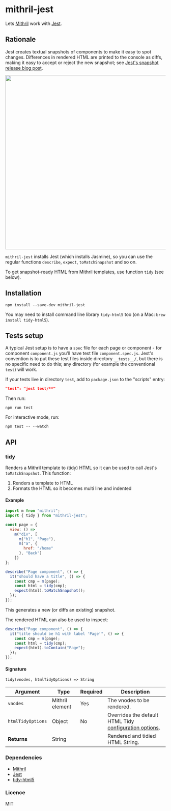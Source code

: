 # mithril-jest

Lets [Mithril](https://github.com/lhorie/mithril.js) work with [Jest](https://github.com/facebook/jest).


## Rationale

Jest creates textual snapshots of components to make it easy to spot changes. Differences in rendered HTML are printed to the console as diffs, making it easy to accept or reject the new snapshot; see [Jest's snapshot release blog post](http://facebook.github.io/jest/blog/2016/07/27/jest-14.html).

<img src="http://arthurclemens.github.io/assets/mithril-tidy/jest-run.png" width="691" height="548" />

`mithril-jest` installs Jest (which installs Jasmine), so you can use the regular functions `describe`, `expect`, `toMatchSnapshot` and so on.

To get snapshot-ready HTML from Mithril templates, use function `tidy` (see below).



## Installation

```
npm install --save-dev mithril-jest
```

You may need to install command line library `tidy-html5` too (on a Mac: `brew install tidy-html5`).



## Tests setup

A typical Jest setup is to have a `spec` file for each page or component - for component `component.js` you'll have test file `component.spec.js`. Jest's convention is to put these test files inside directory `__tests__/`, but there is no specific need to do this; any directory (for example the conventional `test`) will work.

If your tests live in directory `test`, add to `package.json` to the "scripts" entry:

```json
"test": "jest test/**"
```

Then run:

```
npm run test
```

For interactive mode, run:

```
npm test -- --watch
```



## API

### tidy

Renders a Mithril template to (tidy) HTML so it can be used to call Jest's `toMatchSnapshot`. This function:
  1. Renders a template to HTML
  2. Formats the HTML so it becomes multi line and indented


#### Example

```javascript
import m from "mithril";
import { tidy } from "mithril-jest";

const page = {
  view: () =>
    m("div", [
      m("h1", "Page"),
      m("a", {
        href: "/home"
      }, "Back")
    ])
};

describe("Page component", () => {
  it("should have a title", () => {
    const cmp = m(page);
    const html = tidy(cmp);
    expect(html).toMatchSnapshot();
  });
});
```
This generates a new (or diffs an existing) snapshot.


The rendered HTML can also be used to inspect:

```javascript
describe("Page component", () => {
  it("title should be h1 with label 'Page'", () => {
    const cmp = m(page);
    const html = tidy(cmp);
    expect(html).toContain("Page");
  });
});
```


#### Signature

`tidy(vnodes, htmlTidyOptions) => String`

Argument                  | Type                      | Required | Description
------------------------- | ------------------------- | -------- | ---
`vnodes`                  | Mithril element           | Yes      | The vnodes to be rendered.
`htmlTidyOptions`         | Object                    | No       | Overrides the default HTML Tidy [configuration options](http://api.html-tidy.org/tidy/tidylib_api_5.2.0/tidy_config.html#config_options).
**Returns**               | String                    |          | Rendered and tidied HTML String.



### Dependencies

* [Mithril](https://github.com/lhorie/mithril.js)
* [Jest](https://github.com/facebook/jest)
* [tidy-html5](https://github.com/htacg/tidy-html5)


### Licence

MIT


